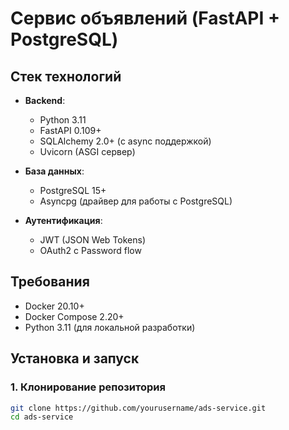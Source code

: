 # Сервис объявлений (FastAPI + PostgreSQL)

## Стек технологий

- **Backend**: 
  - Python 3.11
  - FastAPI 0.109+
  - SQLAlchemy 2.0+ (с async поддержкой)
  - Uvicorn (ASGI сервер)

- **База данных**:
  - PostgreSQL 15+
  - Asyncpg (драйвер для работы с PostgreSQL)

- **Аутентификация**:
  - JWT (JSON Web Tokens)
  - OAuth2 с Password flow

## Требования

- Docker 20.10+
- Docker Compose 2.20+
- Python 3.11 (для локальной разработки)

## Установка и запуск

### 1. Клонирование репозитория
```bash
git clone https://github.com/yourusername/ads-service.git
cd ads-service